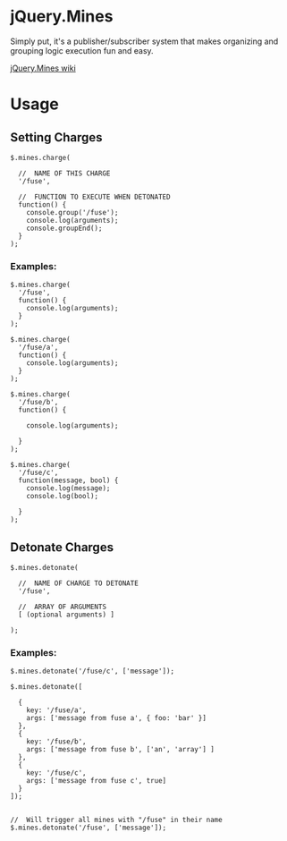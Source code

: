 # jQuery.Mines 


Simply put, it's a publisher/subscriber system that makes organizing and grouping logic execution fun and easy. 


[jQuery.Mines wiki](http://wiki.github.com/rwldrn/jQuery.Mines/ "jQuery.Mines wiki")



# Usage




## Setting Charges


	$.mines.charge(

	  //  NAME OF THIS CHARGE
	  '/fuse',

	  //  FUNCTION TO EXECUTE WHEN DETONATED
	  function() {
	    console.group('/fuse');
	    console.log(arguments);
	    console.groupEnd();
	  }
	);


### Examples:


	$.mines.charge(
	  '/fuse',
	  function() {
	    console.log(arguments);
	  }
	);

	$.mines.charge(
	  '/fuse/a',
	  function() {
	    console.log(arguments);
	  }
	);

	$.mines.charge(
	  '/fuse/b',
	  function() {
	    
	    console.log(arguments);
	    
	  }
	);

	$.mines.charge(
	  '/fuse/c',
	  function(message, bool) {
	    console.log(message);
	    console.log(bool);
	    
	  }
	);




## Detonate Charges



	$.mines.detonate(

	  //  NAME OF CHARGE TO DETONATE
	  '/fuse',

	  //  ARRAY OF ARGUMENTS
	  [ (optional arguments) ]

	);


### Examples:

	$.mines.detonate('/fuse/c', ['message']);

	$.mines.detonate([

	  {
	    key: '/fuse/a',
	    args: ['message from fuse a', { foo: 'bar' }]
	  },
	  {
	    key: '/fuse/b',
	    args: ['message from fuse b', ['an', 'array'] ]
	  },
	  {
	    key: '/fuse/c',
	    args: ['message from fuse c', true]
	  }
	]);
	
	
	//  Will trigger all mines with "/fuse" in their name
	$.mines.detonate('/fuse', ['message']);

		
